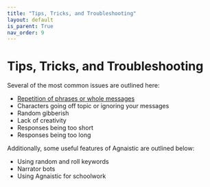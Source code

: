 ```yaml
---
title: "Tips, Tricks, and Troubleshooting"
layout: default
is_parent: True
nav_order: 9
---
```

# Tips, Tricks, and Troubleshooting

Several of the most common issues are outlined here:

* [Repetition of phrases or whole messages](/docs/tips-tricks-and-troubleshooting/beating-repetition-with-llms)
* Characters going off topic or ignoring your messages
* Random gibberish
* Lack of creativity
* Responses being too short
* Responses being too long

Additionally, some useful features of Agnaistic are outlined below:

* Using random and roll keywords
* Narrator bots
* Using Agnaistic for schoolwork

